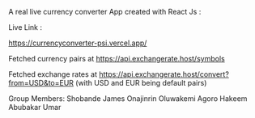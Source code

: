 A real live currency converter App created with React Js : 

Live Link : 

https://currencyconverter-psi.vercel.app/

Fetched currency pairs at https://api.exchangerate.host/symbols

Fetched exchange rates at https://api.exchangerate.host/convert?from=USD&to=EUR 
(with USD and EUR being default pairs)

Group Members: 
Shobande James
Onajinrin Oluwakemi 
Agoro Hakeem 
Abubakar Umar